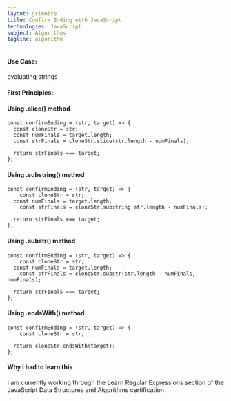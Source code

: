 ```yaml
---
layout: grimoire
title: Confirm Ending with JavaScript
technologies: JavaScript
subject: Algorithms
tagline: algorithm
---
```


#### Use Case:
evaluating strings
#### First Principles:

#### Using .slice() method
```
const confirmEnding = (str, target) => {
  const cloneStr = str;
  const numFinals = target.length;
  const strFinals = cloneStr.slice(str.length - numFinals);

  return strFinals === target;
};
```
#### Using .substring() method
```
const confirmEnding = (str, target) => {
	const cloneStr = str;
  const numFinals = target.length;
	const strFinals = cloneStr.substring(str.length - numFinals);

  return strFinals === target;
};
```
#### Using .substr() method
```
const confirmEnding = (str, target) => {
	const cloneStr = str;
  const numFinals = target.length;
	const strFinals = cloneStr.substr(str.length - numFinals, numFinals);

  return strFinals === target;
};
```
#### Using .endsWith() method
```
const confirmEnding = (str, target) => {
	const cloneStr = str;

  return cloneStr.endsWith(target);
};
```
#### Why I had to learn this
I am currently working through the Learn Regular Expressions section of the JavaScript Data Structures and Algorithms certification
